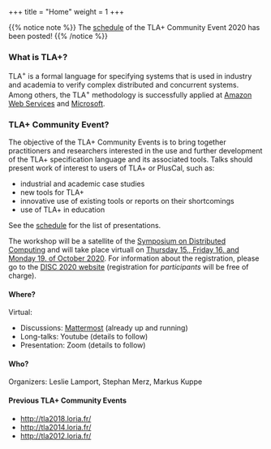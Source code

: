 +++
title = "Home"
weight = 1
+++

{{% notice note %}} The <a href="/2020/">schedule</a> of the TLA+ Community Event 2020 has been posted! {{% /notice %}}

### What is TLA+?
<!-- Point at industrial success stories of TLA+ (Amazon/Microsoft/...) -->
TLA<sup>+</sup> is a formal language for specifying systems that is used in industry and academia to verify complex distributed and concurrent systems. Among others, the TLA<sup>+</sup> methodology is successfully applied at [Amazon Web Services](http://lamport.azurewebsites.net/tla/amazon-excerpt.html) and [Microsoft](https://azure.microsoft.com/en-us/blog/azure-cosmos-db-pushing-the-frontier-of-globally-distributed-databases/).

### TLA+ Community Event?

The objective of the TLA+ Community Events is to bring together practitioners and researchers interested in the use and further development of the TLA+ specification language and its associated tools.  Talks should present work of interest to users of TLA+ or PlusCal, such as:
    
* industrial and academic case studies
* new tools for TLA+
* innovative use of existing tools or reports on their shortcomings
* use of TLA+ in education

See the [schedule](/2020/) for the list of presentations.


The workshop will be a satellite of the [Symposium on Distributed Computing](http://www.disc-conference.org/wp/disc2020/) and will take place virtuall on [Thursday 15., Friday 16. and Monday 19. of October 2020](/2020/).  For information about the registration, please go to the [DISC 2020 website](http://www.disc-conference.org/wp/disc2020/registration/) (registration for *participants* will be free of charge).

#### Where?

Virtual: 

* Discussions: [Mattermost](http://talk.tlapl.us) (already up and running)
* Long-talks: Youtube (details to follow)
* Presentation: Zoom (details to follow)

#### Who?

Organizers: Leslie Lamport, Stephan Merz, Markus Kuppe

#### Previous TLA+ Community Events

* http://tla2018.loria.fr/
* http://tla2014.loria.fr/
* http://tla2012.loria.fr/
